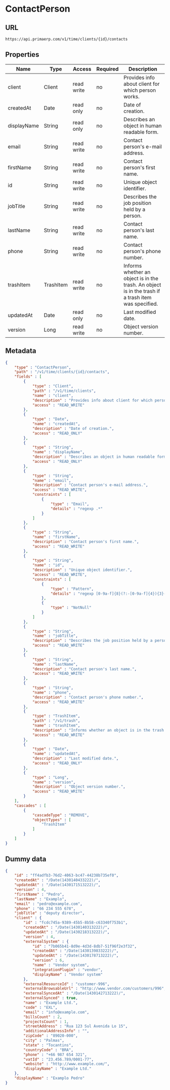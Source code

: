 ContactPerson
==

## URL

	https://api.primaerp.com/v1/time/clients/{id}/contacts

## Properties

| Name        | Type      | Access     | Required | Description                                                                                         |
|-------------|-----------|------------|----------|-----------------------------------------------------------------------------------------------------|
| client      | Client    | read write | no       | Provides info about client for which person works.                                                  |
| createdAt   | Date      | read only  | no       | Date of creation.                                                                                   |
| displayName | String    | read only  | no       | Describes an object in human readable form.                                                         |
| email       | String    | read write | no       | Contact person's e-mail address.                                                                    |
| firstName   | String    | read write | no       | Contact person's first name.                                                                        |
| id          | String    | read write | no       | Unique object identifier.                                                                           |
| jobTitle    | String    | read write | no       | Describes the job position held by a person.                                                        |
| lastName    | String    | read write | no       | Contact person's last name.                                                                         |
| phone       | String    | read write | no       | Contact person's phone number.                                                                      |
| trashItem   | TrashItem | read write | no       | Informs whether an object is in the trash. An object is in the trash if a trash item was specified. |
| updatedAt   | Date      | read only  | no       | Last modified date.                                                                                 |
| version     | Long      | read write | no       | Object version number.                                                                              |

## Metadata

```JSON
{
	"type" : "ContactPerson",
	"path" : "/v1/time/clients/{id}/contacts",
	"fields" : [
		{
			"type" : "Client",
			"path" : "/v1/time/clients",
			"name" : "client",
			"description" : "Provides info about client for which person works.",
			"access" : "READ_WRITE"
		},
		{
			"type" : "Date",
			"name" : "createdAt",
			"description" : "Date of creation.",
			"access" : "READ_ONLY"
		},
		{
			"type" : "String",
			"name" : "displayName",
			"description" : "Describes an object in human readable form.",
			"access" : "READ_ONLY"
		},
		{
			"type" : "String",
			"name" : "email",
			"description" : "Contact person's e-mail address.",
			"access" : "READ_WRITE",
			"constraints" : [
				{
					"type" : "Email",
					"details" : "regexp .*"
				}
			]
		},
		{
			"type" : "String",
			"name" : "firstName",
			"description" : "Contact person's first name.",
			"access" : "READ_WRITE"
		},
		{
			"type" : "String",
			"name" : "id",
			"description" : "Unique object identifier.",
			"access" : "READ_WRITE",
			"constraints" : [
				{
					"type" : "Pattern",
					"details" : "regexp [0-9a-f]{8}(?:-[0-9a-f]{4}){3}-[0-9a-f]{12}"
				},
				{
					"type" : "NotNull"
				}
			]
		},
		{
			"type" : "String",
			"name" : "jobTitle",
			"description" : "Describes the job position held by a person.",
			"access" : "READ_WRITE"
		},
		{
			"type" : "String",
			"name" : "lastName",
			"description" : "Contact person's last name.",
			"access" : "READ_WRITE"
		},
		{
			"type" : "String",
			"name" : "phone",
			"description" : "Contact person's phone number.",
			"access" : "READ_WRITE"
		},
		{
			"type" : "TrashItem",
			"path" : "/v1/trash",
			"name" : "trashItem",
			"description" : "Informs whether an object is in the trash. An object is in the trash if a trash item was specified.",
			"access" : "READ_WRITE"
		},
		{
			"type" : "Date",
			"name" : "updatedAt",
			"description" : "Last modified date.",
			"access" : "READ_ONLY"
		},
		{
			"type" : "Long",
			"name" : "version",
			"description" : "Object version number.",
			"access" : "READ_WRITE"
		}
	],
	"cascades" : [
		{
			"cascadeType" : "REMOVE",
			"objectTypes" : [
				"TrashItem"
			]
		}
	]
}
```

## Dummy data

```JSON
{
	"id" : "ff4adfb3-76d2-4063-bc47-44238b735ef0",
	"createdAt" : "/Date(1430140433222)/",
	"updatedAt" : "/Date(1430171513222)/",
	"version" : 4,
	"firstName" : "Pedro",
	"lastName" : "Examplo",
	"email" : "pedro@example.com",
	"phone" : "66 234 555 678",
	"jobTitle" : "deputy director",
	"client" : {
		"id" : "fcdc745a-9389-45b5-8b58-c63340f753b1",
		"createdAt" : "/Date(1430140313222)/",
		"updatedAt" : "/Date(1430218313222)/",
		"version" : 4,
		"externalSystem" : {
			"id" : "7b065b41-8d9e-4d3d-8db7-51f96f2e3f32",
			"createdAt" : "/Date(1430139833222)/",
			"updatedAt" : "/Date(1430178713222)/",
			"version" : 6,
			"name" : "Vendor system",
			"integrationPlugin" : "vendor",
			"displayName" : "Vendor system"
		},
		"externalResourceId" : "customer-996",
		"externalBrowsableUrl" : "http://www.vendor.com/customers/996",
		"externalSyncedAt" : "/Date(1430142713222)/",
		"externalSynced" : true,
		"name" : "Example Ltd.",
		"code" : "EXL",
		"email" : "info@example.com",
		"billsCount" : 2,
		"projectsCount" : 1,
		"streetAddress" : "Rua 123 Sul Avenida Lo 15",
		"additionalAddressInfo" : "",
		"zipCode" : "89020-000",
		"city" : "Palmas",
		"state" : "Tocantins",
		"countryCode" : "BRA",
		"phone" : "+66 987 654 321",
		"vatId" : "23.456.789/0001-77",
		"website" : "http://www.example.com/",
		"displayName" : "Example Ltd."
	},
	"displayName" : "Examplo Pedro"
}
```

